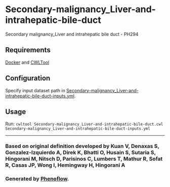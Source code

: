 # Secondary-malignancy_Liver-and-intrahepatic-bile-duct

Secondary malignancy_Liver and intrahepatic bile duct - PH294

## Requirements

[Docker](https://docs.docker.com/install/) and [CWLTool](https://github.com/common-workflow-language/cwltool#install)

## Configuration

Specify input dataset path in [Secondary-malignancy_Liver-and-intrahepatic-bile-duct-inputs.yml](Secondary-malignancy_Liver-and-intrahepatic-bile-duct-inputs.yml).

## Usage

Run: `cwltool Secondary-malignancy_Liver-and-intrahepatic-bile-duct.cwl Secondary-malignancy_Liver-and-intrahepatic-bile-duct-inputs.yml`

***

### Based on original definition developed by Kuan V, Denaxas S, Gonzalez-Izquierdo A, Direk K, Bhatti O, Husain S, Sutaria S, Hingorani M, Nitsch D, Parisinos C, Lumbers T, Mathur R, Sofat R, Casas JP, Wong I, Hemingway H, Hingorani A
### Generated by [Phenoflow](https://kclhi.org/phenoflow).
